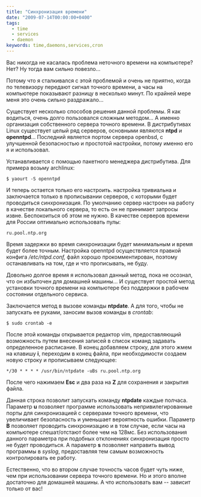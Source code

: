 ```yaml
---
title: "Синхронизация времени"
date: "2009-07-14T00:00:00+0400"
tags:
  - time
  - services
  - daemon
keywords: time,daemons,services,cron
---
```

Вас никогда не касалась проблема неточного времени на компьютере? Нет? Ну тогда вам сильно повезло...

Потому что я сталкивался с этой проблемой и очень не приятно, когда по телевизору передают сигнал точного времени, а часы на компьютере показывают разницу в несколько минут. По крайней мере меня это очень сильно раздражало...

Существует несколько способов решения данной проблемы. Я как водиться, очень долго пользовался сложным методом... А именно организация собственного сервера точного времени. В дистрибутивах Linux существует целый ряд серверов, основными являются <strong>ntpd</strong> и <strong>openntpd</strong>... Последний является портом сервера openbsd, с улучшенной безопасностью и простотой настройки, потому именно его я и использовал.

Устанавливается с помощью пакетного менеджера дистрибутива. Для примера возьму archlinux:

    $ yaourt -S openntpd

И теперь остается только его настроить. настройка тривиальна и заключается только в прописывании серверов, с которыми будет проводиться синхронизация. По умолчанию сервер настроен на работу в качестве локального сервера, то есть он не принимает запросы извне. Беспокоиться об этом не нужно. В качестве серверов времени для России оптимально использовать пулы:

    ru.pool.ntp.org

Время задержки во время синхронизации будет минимальным и время будет более точным. Настройка openntpd осуществляется правкой конфига <em>/etc/ntpd.conf,</em> файл хорошо прокомментирован, поэтому останавливать на том, где и что прописывать, не буду.

Довольно долгое время я использовал данный метод, пока не осознал, что он избыточен для домашней машины... И существует простой метод установки точного времени на компьютере без поддержки в рабочем состоянии отдельного сервиса.

Заключается метод в вызове команды <strong>ntpdate</strong>. А для того, чтобы не запускать ее руками, заносим вызов команды в <em>crontab</em>:

    $ sudo crontab -e

После этой команды открывается редактор vim, предоставляющий возможность путем внесения записей в список команд задавать определенное расписание. В конец добавляем строку, для этого жмем на клавишу <strong>i</strong>, переходим в конец файла, при необходимости создаем новую строку и прописываем следующее:

    */30 * * * * /usr/bin/ntpdate -uBs ru.pool.ntp.org

После чего нажимаем <strong>Esc</strong> и два раза на <strong>Z</strong> для сохранения и закрытия файла.

Данная строка позволит запускать команду <strong>ntpdate</strong> каждые полчаса. Параметр <strong>u</strong> позволяет программе использовать непривилегированные порты для синхронизацией с серверами точного времени, что увеличивает безопасность и уменьшает вероятность ошибки. Параметр <strong>B</strong> позволяет проводить синхронизацию и в том случае, если часы на компьютере спешат/отстают более чем на 128мс. Без использования данного параметра при подобных отклонениях синхронизация просто не будет проводиться. А параметр <strong>s</strong> позволяет направить вывод программы в <em>syslog</em>, предоставляя тем самым возможность контролировать ее работу.

Естественно, что во втором случае точность часов будет чуть ниже, чем при использовании сервера точного времени. Но и этого вполне достаточно для домашней машины. А что использовать вам -- зависит только от вас!

